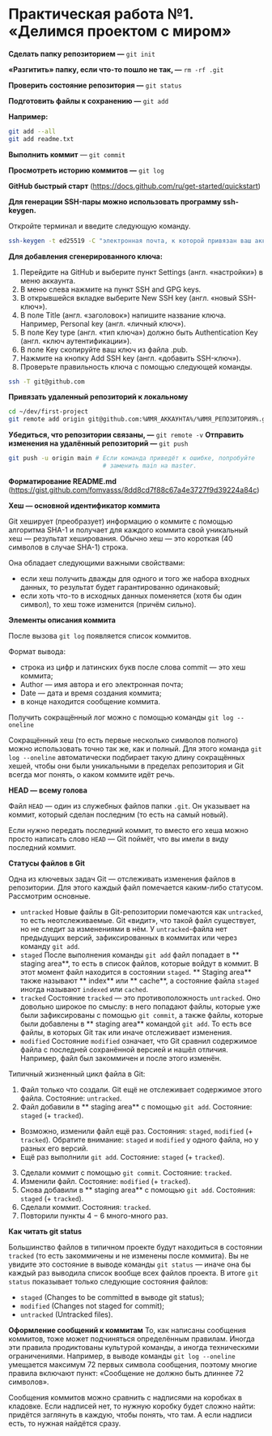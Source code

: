 # Практическая работа №1. «Делимся проектом с миром»

**Сделать папку репозиторием —** `git init`

**«Разгитить» папку, если что-то пошло не так, —** `rm -rf .git`

**Проверить состояние репозитория —** `git status`

**Подготовить файлы к сохранению —** `git add`

**Например:**
```bash
git add --all
git add readme.txt
```
**Выполнить коммит** — `git commit`

**Просмотреть историю коммитов —** `git log`

**GitHub быстрый старт** (https://docs.github.com/ru/get-started/quickstart)

**Для генерации SSH-пары можно использовать программу ssh-keygen.**

Откройте терминал и введите следующую команду.
```bash
ssh-keygen -t ed25519 -C "электронная почта, к которой привязан ваш аккаунт на GitHub" 
```
**Для добавления сгенерированного ключа:**
1. Перейдите на GitHub и выберите пункт Settings (англ. «настройки») в меню аккаунта.
2. В меню слева нажмите на пункт SSH and GPG keys.
3. В открывшейся вкладке выберите New SSH key (англ. «новый SSH-ключ»).
4. В поле Title (англ. «заголовок») напишите название ключа. Например, Personal key (англ. «личный ключ»).
5. В поле Key type (англ. «тип ключа») должно быть Authentication Key (англ. «ключ аутентификации»).
6. В поле Key скопируйте ваш ключ из файла .pub.
7. Нажмите на кнопку Add SSH key (англ. «добавить SSH-ключ»).
8. Проверьте правильность ключа с помощью следующей команды.
```bash
ssh -T git@github.com 
```
**Привязать удаленный репозиторий к локальному**
```bash
cd ~/dev/first-project
git remote add origin git@github.com:%ИМЯ_АККАУНТА%/%ИМЯ_РЕПОЗИТОРИЯ%.git 
```
**Убедиться, что репозитории связаны, —** `git remote -v`
**Отправить изменения на удалённый репозиторий —** `git push`
```bash
git push -u origin main # Если команда приведёт к ошибке, попробуйте 
                          # заменить main на master.
```						  
**Форматирование README.md** (https://gist.github.com/fomvasss/8dd8cd7f88c67a4e3727f9d39224a84c)

**Хеш — основной идентификатор коммита**

Git хеширует (преобразует) информацию о коммите с помощью алгоритма SHA-1 и получает для каждого коммита свой уникальный хеш — результат хеширования.
Обычно хеш — это короткая (40 символов в случае SHA-1) строка.

Она обладает следующими важными свойствами:

  * если хеш получить дважды для одного и того же набора входных данных, то результат будет гарантированно одинаковый;
  * если хоть что-то в исходных данных поменяется (хотя бы один символ), то хеш тоже изменится (причём сильно).	

**Элементы описания коммита**

После вызова `git log` появляется список коммитов. 

Формат вывода:

* строка из цифр и латинских букв после слова commit — это хеш коммита;
* Author — имя автора и его электронная почта;
* Date — дата и время создания коммита;
* в конце находится сообщение коммита.

Получить сокращённый лог можно с помощью команды `git log --oneline`

Сокращённый хеш (то есть первые несколько символов полного) можно использовать точно так же, как и полный. Для этого команда `git log --oneline` автоматически подбирает такую длину сокращённых хешей, чтобы они были уникальными в пределах репозитория и Git всегда мог понять, о каком коммите идёт речь.

**HEAD — всему голова**

Файл `HEAD` — один из служебных файлов папки `.git`. Он указывает на коммит, который сделан последним (то есть на самый новый).

Если нужно передать последний коммит, то вместо его хеша можно просто написать слово `HEAD` — Git поймёт, что вы имели в виду последний коммит.

**Статусы файлов в Git**

Одна из ключевых задач Git — отслеживать изменения файлов в репозитории. Для этого каждый файл помечается каким-либо статусом. Рассмотрим основные.

* `untracked` Новые файлы в Git-репозитории помечаются как `untracked`, то есть неотслеживаемые. Git «видит», что такой файл существует, но не следит за изменениями в нём. У `untracked`-файла нет предыдущих версий, зафиксированных в коммитах или через команду `git add`.
* `staged`  После выполнения команды `git add` файл попадает в ** staging area**, то есть в список файлов, которые войдут в коммит. В этот момент файл находится в состоянии `staged`. ** Staging area** также называют ** index** или ** cache**, а состояние файла `staged` иногда называют `indexed` или `cached`.
* `tracked` Состояние `tracked` — это противоположность `untracked`. Оно довольно широкое по смыслу: в него попадают файлы, которые уже были зафиксированы с помощью `git commit`, а также файлы, которые были добавлены в ** staging area** командой `git add`. То есть все файлы, в которых Git так или иначе отслеживает изменения.
* `modified` Состояние `modified` означает, что Git сравнил содержимое файла с последней сохранённой версией и нашёл отличия. Например, файл был закоммичен и после этого изменён.

Типичный жизненный цикл файла в Git:

1. Файл только что создали. Git ещё не отслеживает содержимое этого файла. Состояние: `untracked`.
2. Файл добавили в ** staging area** с помощью `git add`. Состояние: `staged` (+ `tracked`).
  * Возможно, изменили файл ещё раз. Состояния: `staged`, `modified` (+ `tracked`). Обратите внимание: `staged` и `modified` у одного файла, но у разных его версий.
  * Ещё раз выполнили `git add`. Состояние: `staged` (+ `tracked`).
3. Сделали коммит с помощью `git commit`. Состояние: `tracked`.
4. Изменили файл. Состояние: `modified` (+ `tracked`).
5. Снова добавили в ** staging area** с помощью `git add`. Состояния: `staged` (+ `tracked`).
6. Сделали коммит. Состояния: `tracked`.
7. Повторили пункты 4 − 6 много-много раз.

**Как читать git status**

Большинство файлов в типичном проекте будут находиться в состоянии `tracked` (то есть закоммичены и не изменены после коммита). Вы не увидите это состояние в выводе команды `git status` — иначе она бы каждый раз выводила список вообще всех файлов проекта.
В итоге `git status` показывает только следующие состояния файлов:
  * `staged` (Changes to be committed в выводе git status);
  * `modified` (Changes not staged for commit);
  * `untracked` (Untracked files).
  
  **Оформление сообщений к коммитам**
 То, как написаны сообщения коммитов, тоже может подчиняться определённым правилам. Иногда эти правила продиктованы культурой команды, а иногда техническими ограничениями.
Например, в выводе команды `git log --oneline` умещается максимум 72 первых символа сообщения, поэтому многие правила включают пункт: «Сообщение не должно быть длиннее 72 символов».

Сообщения коммитов можно сравнить с надписями на коробках в кладовке. Если надписей нет, то нужную коробку будет сложно найти: придётся заглянуть в каждую, чтобы понять, что там. А если надписи есть, то нужная найдётся сразу.  